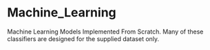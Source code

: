 # Machine_Learning
Machine Learning Models Implemented From Scratch. Many of these classifiers are designed for the supplied dataset only.
